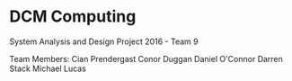 # DCM Computing
System Analysis and Design Project 2016 - Team 9

Team Members:
	Cian Prendergast 
	Conor Duggan
	Daniel O'Connor
	Darren Stack
	Michael Lucas
